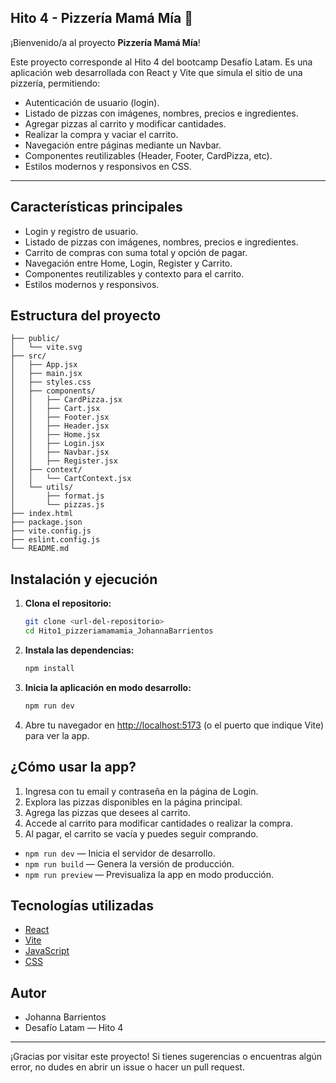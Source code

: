 

## Hito 4 - Pizzería Mamá Mía 🍕

¡Bienvenido/a al proyecto **Pizzería Mamá Mía**!

Este proyecto corresponde al Hito 4 del bootcamp Desafío Latam. Es una aplicación web desarrollada con React y Vite que simula el sitio de una pizzería, permitiendo:

- Autenticación de usuario (login).
- Listado de pizzas con imágenes, nombres, precios e ingredientes.
- Agregar pizzas al carrito y modificar cantidades.
- Realizar la compra y vaciar el carrito.
- Navegación entre páginas mediante un Navbar.
- Componentes reutilizables (Header, Footer, CardPizza, etc).
- Estilos modernos y responsivos en CSS.

---


## Características principales

- Login y registro de usuario.
- Listado de pizzas con imágenes, nombres, precios e ingredientes.
- Carrito de compras con suma total y opción de pagar.
- Navegación entre Home, Login, Register y Carrito.
- Componentes reutilizables y contexto para el carrito.
- Estilos modernos y responsivos.


## Estructura del proyecto

```
├── public/
│   └── vite.svg
├── src/
│   ├── App.jsx
│   ├── main.jsx
│   ├── styles.css
│   ├── components/
│   │   ├── CardPizza.jsx
│   │   ├── Cart.jsx
│   │   ├── Footer.jsx
│   │   ├── Header.jsx
│   │   ├── Home.jsx
│   │   ├── Login.jsx
│   │   ├── Navbar.jsx
│   │   ├── Register.jsx
│   ├── context/
│   │   └── CartContext.jsx
│   └── utils/
│       ├── format.js
│       └── pizzas.js
├── index.html
├── package.json
├── vite.config.js
├── eslint.config.js
└── README.md
```


## Instalación y ejecución

1. **Clona el repositorio:**
	```bash
	git clone <url-del-repositorio>
	cd Hito1_pizzeriamamamia_JohannaBarrientos
	```
2. **Instala las dependencias:**
	```bash
	npm install
	```
3. **Inicia la aplicación en modo desarrollo:**
	```bash
	npm run dev
	```
4. Abre tu navegador en [http://localhost:5173](http://localhost:5173) (o el puerto que indique Vite) para ver la app.


## ¿Cómo usar la app?

1. Ingresa con tu email y contraseña en la página de Login.
2. Explora las pizzas disponibles en la página principal.
3. Agrega las pizzas que desees al carrito.
4. Accede al carrito para modificar cantidades o realizar la compra.
5. Al pagar, el carrito se vacía y puedes seguir comprando.

- `npm run dev` — Inicia el servidor de desarrollo.
- `npm run build` — Genera la versión de producción.
- `npm run preview` — Previsualiza la app en modo producción.

## Tecnologías utilizadas

- [React](https://react.dev/)
- [Vite](https://vitejs.dev/)
- [JavaScript](https://developer.mozilla.org/es/docs/Web/JavaScript)
- [CSS](https://developer.mozilla.org/es/docs/Web/CSS)


## Autor

- Johanna Barrientos
- Desafío Latam — Hito 4

---

¡Gracias por visitar este proyecto! Si tienes sugerencias o encuentras algún error, no dudes en abrir un issue o hacer un pull request.


